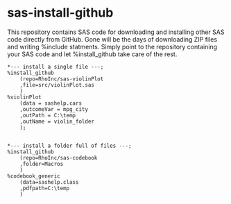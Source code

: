 # sas-install-github

This repository contains SAS code for downloading and installing other SAS code directly from GitHub. Gone will be the days of downloading ZIP files and writing %include statments. Simply point to the repository containing your SAS code and let %install_github take care of the rest.

```
*--- install a single file ---;
%install_github
    (repo=RhoInc/sas-violinPlot
    ,file=src/violinPlot.sas
    )
%violinPlot    
    (data = sashelp.cars 
    ,outcomeVar = mpg_city 
    ,outPath = C:\temp
    ,outName = violin_folder
    );


*--- install a folder full of files ---;
%install_github
    (repo=RhoInc/sas-codebook
    ,folder=Macros
    )
%codebook_generic
    (data=sashelp.class
    ,pdfpath=C:\temp
    )
```

